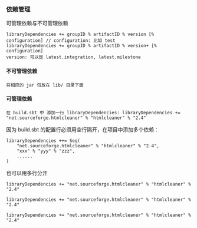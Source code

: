 ### 依赖管理
可管理依赖与不可管理依赖

	libraryDependencies += groupID % artifactID % version [% configuration] // configuration: 比如 test
	libraryDependencies += groupID % artifactID % version+ [% configuration]
	version: 可以是 latest.integration, latest.milestone
#### 不可管理依赖
	将相应的 jar 包放在 lib/ 目录下面
#### 可管理依赖
	在 build.sbt 中 添加一行 libraryDependencies: libraryDependencies += "net.sourceforge.htmlcleaner" % "htmlcleaner" % "2.4"

因为 build.sbt 的配置行必须用空行隔开，在项目中添加多个依赖：

	libraryDependencies ++= Seq(
		"net.sourceforge.htmlcleaner" % "htmlcleaner" % "2.4",
		"xxx" % "yyy" % "zzz",
		......
	)
也可以用多行分开

	libraryDependencies += "net.sourceforge.htmlcleaner" % "htmlcleaner" % "2.4"

	libraryDependencies += "net.sourceforge.htmlcleaner" % "htmlcleaner" % "2.4"

	libraryDependencies += "net.sourceforge.htmlcleaner" % "htmlcleaner" % "2.4"


